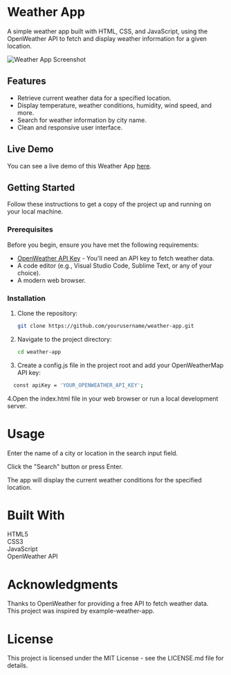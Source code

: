 # Weather App

A simple weather app built with HTML, CSS, and JavaScript, using the OpenWeather API to fetch and display weather information for a given location.

![Weather App Screenshot](![image](https://github.com/SHIVA-SHANKAR-REDDY/weather-app/assets/103198871/68ba3282-a452-40d6-b05d-ed3103164024)
)

## Features

- Retrieve current weather data for a specified location.
- Display temperature, weather conditions, humidity, wind speed, and more.
- Search for weather information by city name.
- Clean and responsive user interface.

## Live Demo

You can see a live demo of this Weather App [here](https://ssrforecastweather.netlify.app/).

## Getting Started

Follow these instructions to get a copy of the project up and running on your local machine.

### Prerequisites

Before you begin, ensure you have met the following requirements:

- [OpenWeather API Key](https://openweathermap.org/appid) - You'll need an API key to fetch weather data.
- A code editor (e.g., Visual Studio Code, Sublime Text, or any of your choice).
- A modern web browser.

### Installation

1. Clone the repository:

   ```bash
   git clone https://github.com/yourusername/weather-app.git
2. Navigate to the project directory:
   
   ```bash
   cd weather-app
3. Create a config.js file in the project root and add your OpenWeatherMap API key:
   
  ```bash
    const apiKey = 'YOUR_OPENWEATHER_API_KEY';
```
4.Open the index.html file in your web browser or run a local development server.

# Usage
Enter the name of a city or location in the search input field.

Click the "Search" button or press Enter.

The app will display the current weather conditions for the specified location.

# Built With
HTML5<br>
CSS3<br>
JavaScript<br>
OpenWeather API<br>
# Acknowledgments
Thanks to OpenWeather for providing a free API to fetch weather data.<br>
This project was inspired by example-weather-app.
# License
This project is licensed under the MIT License - see the LICENSE.md file for details.
